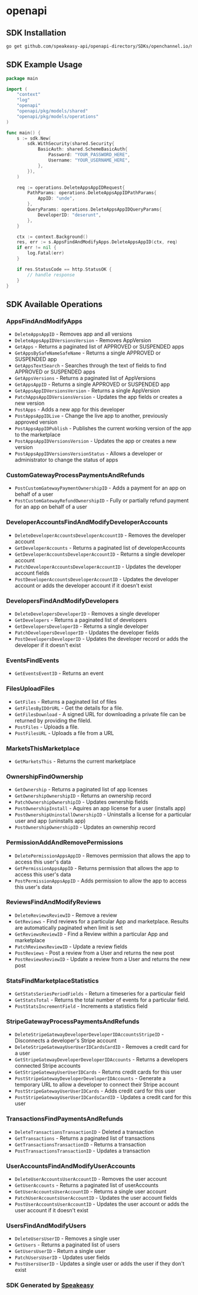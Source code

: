# openapi

<!-- Start SDK Installation -->
## SDK Installation

```bash
go get github.com/speakeasy-api/openapi-directory/SDKs/openchannel.io/market/2.0.24/go
```
<!-- End SDK Installation -->

## SDK Example Usage
<!-- Start SDK Example Usage -->
```go
package main

import (
    "context"
    "log"
    "openapi"
    "openapi/pkg/models/shared"
    "openapi/pkg/models/operations"
)

func main() {
    s := sdk.New(
        sdk.WithSecurity(shared.Security{
            BasicAuth: shared.SchemeBasicAuth{
                Password: "YOUR_PASSWORD_HERE",
                Username: "YOUR_USERNAME_HERE",
            },
        }),
    )

    req := operations.DeleteAppsAppIDRequest{
        PathParams: operations.DeleteAppsAppIDPathParams{
            AppID: "unde",
        },
        QueryParams: operations.DeleteAppsAppIDQueryParams{
            DeveloperID: "deserunt",
        },
    }

    ctx := context.Background()
    res, err := s.AppsFindAndModifyApps.DeleteAppsAppID(ctx, req)
    if err != nil {
        log.Fatal(err)
    }

    if res.StatusCode == http.StatusOK {
        // handle response
    }
}
```
<!-- End SDK Example Usage -->

<!-- Start SDK Available Operations -->
## SDK Available Operations


### AppsFindAndModifyApps

* `DeleteAppsAppID` - Removes app and all versions
* `DeleteAppsAppIDVersionsVersion` - Removes AppVersion
* `GetApps` - Returns a paginated list of APPROVED or SUSPENDED apps
* `GetAppsBySafeNameSafeName` - Returns a single APPROVED or SUSPENDED app
* `GetAppsTextSearch` - Searches through the text of fields to find APPROVED or SUSPENDED apps
* `GetAppsVersions` - Returns a paginated list of AppVersions
* `GetAppsAppID` - Returns a single APPROVED or SUSPENDED app
* `GetAppsAppIDVersionsVersion` - Returns a single AppVersion
* `PatchAppsAppIDVersionsVersion` - Updates the app fields or creates a new version
* `PostApps` - Adds a new app for this developer
* `PostAppsAppIDLive` - Change the live app to another, previously approved version
* `PostAppsAppIDPublish` - Publishes the current working version of the app to the marketplace
* `PostAppsAppIDVersionsVersion` - Updates the app or creates a new version
* `PostAppsAppIDVersionsVersionStatus` - Allows a developer or administrator to change the status of apps

### CustomGatewayProcessPaymentsAndRefunds

* `PostCustomGatewayPaymentOwnershipID` - Adds a payment for an app on behalf of a user
* `PostCustomGatewayRefundOwnershipID` - Fully or partially refund payment for an app on behalf of a user

### DeveloperAccountsFindAndModifyDeveloperAccounts

* `DeleteDeveloperAccountsDeveloperAccountID` - Removes the developer account
* `GetDeveloperAccounts` - Returns a paginated list of developerAccounts
* `GetDeveloperAccountsDeveloperAccountID` - Returns a single developer account
* `PatchDeveloperAccountsDeveloperAccountID` - Updates the developer account fields
* `PostDeveloperAccountsDeveloperAccountID` - Updates the developer account or adds the developer account if it doesn't exist

### DevelopersFindAndModifyDevelopers

* `DeleteDevelopersDeveloperID` - Removes a single developer
* `GetDevelopers` - Returns a paginated list of developers
* `GetDevelopersDeveloperID` - Returns a single developer
* `PatchDevelopersDeveloperID` - Updates the developer fields
* `PostDevelopersDeveloperID` - Updates the developer record or adds the developer if it doesn't exist

### EventsFindEvents

* `GetEventsEventID` - Returns an event

### FilesUploadFiles

* `GetFiles` - Returns a paginated list of files
* `GetFilesByIDOrURL` - Get the details for a file.
* `GetFilesDownload` - A signed URL for downloading a private file can be returned by providing the fileId.
* `PostFiles` - Uploads a file.
* `PostFilesURL` - Uploads a file from a URL

### MarketsThisMarketplace

* `GetMarketsThis` - Returns the current marketplace

### OwnershipFindOwnership

* `GetOwnership` - Returns a paginated list of app licenses
* `GetOwnershipOwnershipID` - Returns an ownership record
* `PatchOwnershipOwnershipID` - Updates ownership fields
* `PostOwnershipInstall` - Aquires an app license for a user (installs app)
* `PostOwnershipUninstallOwnershipID` - Uninstalls a license for a particular user and app (uninstalls app)
* `PostOwnershipOwnershipID` - Updates an ownership record

### PermissionAddAndRemovePermissions

* `DeletePermissionAppsAppID` - Removes permission that allows the app to access this user's data
* `GetPermissionAppsAppID` - Returns permission that allows the app to access this user's data
* `PostPermissionAppsAppID` - Adds permission to allow the app to access this user's data

### ReviewsFindAndModifyReviews

* `DeleteReviewsReviewID` - Remove a review
* `GetReviews` - Find reviews for a particular App and marketplace. Results are automatically paginated when limit is set
* `GetReviewsReviewID` - Find a Review within a particular App and marketplace
* `PatchReviewsReviewID` - Update a review fields
* `PostReviews` - Post a review from a User and returns the new post
* `PostReviewsReviewID` - Update a review from a User and returns the new post

### StatsFindMarketplaceStatistics

* `GetStatsSeriesPeriodFields` - Return a timeseries for a particular field
* `GetStatsTotal` - Returns the total number of events for a particular field.
* `PostStatsIncrementField` - Increments a statistics field

### StripeGatewayProcessPaymentsAndRefunds

* `DeleteStripeGatewayDeveloperDeveloperIDAccountsStripeID` - Disconnects a developer's Stripe account
* `DeleteStripeGatewayUserUserIDCardsCardID` - Removes a credit card for a user
* `GetStripeGatewayDeveloperDeveloperIDAccounts` - Returns a developers connected Stripe accounts
* `GetStripeGatewayUserUserIDCards` - Returns credit cards for this user
* `PostStripeGatewayDeveloperDeveloperIDAccounts` - Generate a temporary URL to allow a developer to connect their Stripe account
* `PostStripeGatewayUserUserIDCards` - Adds credit card for this user
* `PostStripeGatewayUserUserIDCardsCardID` - Updates a credit card for this user

### TransactionsFindPaymentsAndRefunds

* `DeleteTransactionsTransactionID` - Deleted a transaction
* `GetTransactions` - Returns a paginated list of transactions
* `GetTransactionsTransactionID` - Returns a transaction
* `PostTransactionsTransactionID` - Updates a transaction

### UserAccountsFindAndModifyUserAccounts

* `DeleteUserAccountsUserAccountID` - Removes the user account
* `GetUserAccounts` - Returns a paginated list of userAccounts
* `GetUserAccountsUserAccountID` - Returns a single user account
* `PatchUserAccountsUserAccountID` - Updates the user account fields
* `PostUserAccountsUserAccountID` - Updates the user account or adds the user account if it doesn't exist

### UsersFindAndModifyUsers

* `DeleteUsersUserID` - Removes a single user
* `GetUsers` - Returns a paginated list of users
* `GetUsersUserID` - Return a single user
* `PatchUsersUserID` - Updates user fields
* `PostUsersUserID` - Updates a single user or adds the user if they don't exist
<!-- End SDK Available Operations -->

### SDK Generated by [Speakeasy](https://docs.speakeasyapi.dev/docs/using-speakeasy/client-sdks)
